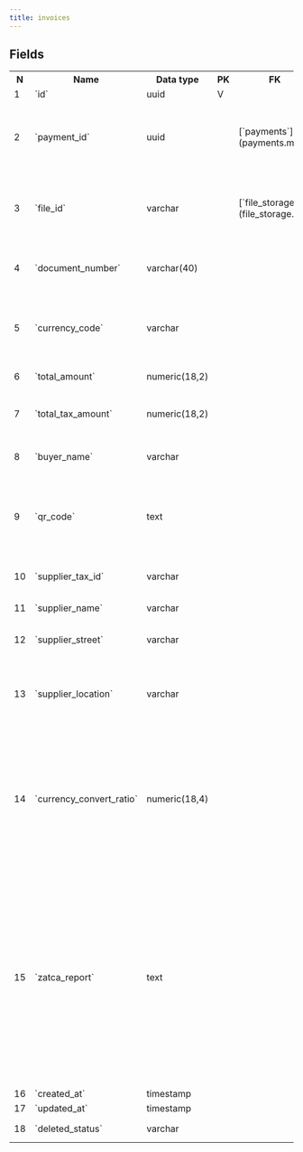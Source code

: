 ```yaml
---
title: invoices 
---
```


## Fields

<table style="width: 100%">
    <colgroup>
       <col span="1" style="width: 3%;"/>
       <col span="1" style="width: 12%;"/>
       <col span="1" style="width: 10%;"/>
       <col span="1" style="width: 3%;"/>
       <col span="1" style="width: 12%;"/>
       <col span="1" style="width: 60%;"/>
    </colgroup>
  <tr>
    <th>N</th>
    <th>Name</th>
    <th>Data type</th>
    <th>PK</th>
    <th>FK</th>
    <th>Description</th>
  </tr>
<tr><td>1</td><td>`id`</td><td>uuid</td><td>V</td><td></td><td>autogen</td></tr>
<tr><td>2</td><td>`payment_id`</td><td>uuid</td><td></td><td>[`payments`](payments.md)</td><td>Parent payment transaction that this invoice was paid with</td></tr>
<tr><td>3</td><td>`file_id`</td><td>varchar</td><td></td><td>[`file_storage`](file_storage.md)</td><td>A reference to the printable copy of the invoice (pdf)</td></tr>
<tr><td>4</td><td>`document_number`</td><td>varchar(40)</td><td></td><td></td><td>A human-readable invoice number.</td></tr>
<tr><td>5</td><td>`currency_code`</td><td>varchar</td><td></td><td></td><td>Currency of the amount field (3-letter currency code)</td></tr>
<tr><td>6</td><td>`total_amount`</td><td>numeric(18,2)</td><td></td><td></td><td>Invoice amount</td></tr>
<tr><td>7</td><td>`total_tax_amount`</td><td>numeric(18,2)</td><td></td><td></td><td>Total VAT included into 'amount'</td></tr>
<tr><td>8</td><td>`buyer_name`</td><td>varchar</td><td></td><td></td><td>Name of the buyer (candidate)</td></tr>
<tr><td>9</td><td>`qr_code`</td><td>text</td><td></td><td></td><td>TODO: what does this QR code contain? How it is encoded?</td></tr>
<tr><td>10</td><td>`supplier_tax_id`</td><td>varchar</td><td></td><td></td><td>Supplier's (Takamol) tax number.</td></tr>
<tr><td>11</td><td>`supplier_name`</td><td>varchar</td><td></td><td></td><td>Supplier legal name</td></tr>
<tr><td>12</td><td>`supplier_street`</td><td>varchar</td><td></td><td></td><td>Supplier address - street name</td></tr>
<tr><td>13</td><td>`supplier_location`</td><td>varchar</td><td></td><td></td><td>Supplier address - Zipcode and country name</td></tr>
<tr><td>14</td><td>`currency_convert_ratio`</td><td>numeric(18,4)</td><td></td><td></td><td>TODO: check if it's enough precision. Convertion rate from USD to SAR that is used with this invoice for accounting purposes</td></tr>
<tr><td>15</td><td>`zatca_report`</td><td>text</td><td></td><td></td><td>ZATCa is a saudi-national e-invoicing system, all invoices are generated through ZATCA. this XML is a klind of a digitally signed elevation file for the invoice. We need to migrate it</td></tr>
<tr><td>16</td><td>`created_at`</td><td>timestamp</td><td></td><td></td><td></td></tr>
<tr><td>17</td><td>`updated_at`</td><td>timestamp</td><td></td><td></td><td></td></tr>
<tr><td>18</td><td>`deleted_status`</td><td>varchar</td><td></td><td></td><td>ACTIVE, DELETED</td></tr>

</table>